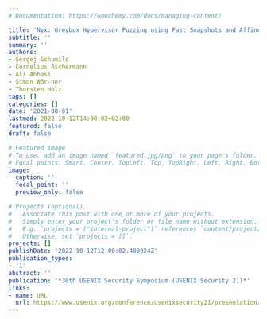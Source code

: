 ```yaml
---
# Documentation: https://wowchemy.com/docs/managing-content/

title: 'Nyx: Greybox Hypervisor Fuzzing using Fast Snapshots and Affine Types'
subtitle: ''
summary: ''
authors:
- Sergej Schumilo
- Cornelius Aschermann
- Ali Abbasi
- Simon Wör-ner
- Thorsten Holz
tags: []
categories: []
date: '2021-08-01'
lastmod: 2022-10-12T14:00:02+02:00
featured: false
draft: false

# Featured image
# To use, add an image named `featured.jpg/png` to your page's folder.
# Focal points: Smart, Center, TopLeft, Top, TopRight, Left, Right, BottomLeft, Bottom, BottomRight.
image:
  caption: ''
  focal_point: ''
  preview_only: false

# Projects (optional).
#   Associate this post with one or more of your projects.
#   Simply enter your project's folder or file name without extension.
#   E.g. `projects = ["internal-project"]` references `content/project/deep-learning/index.md`.
#   Otherwise, set `projects = []`.
projects: []
publishDate: '2022-10-12T12:00:02.400024Z'
publication_types:
- '1'
abstract: ''
publication: '*30th USENIX Security Symposium (USENIX Security 21)*'
links:
- name: URL
  url: https://www.usenix.org/conference/usenixsecurity21/presentation/schumilo
---
```

